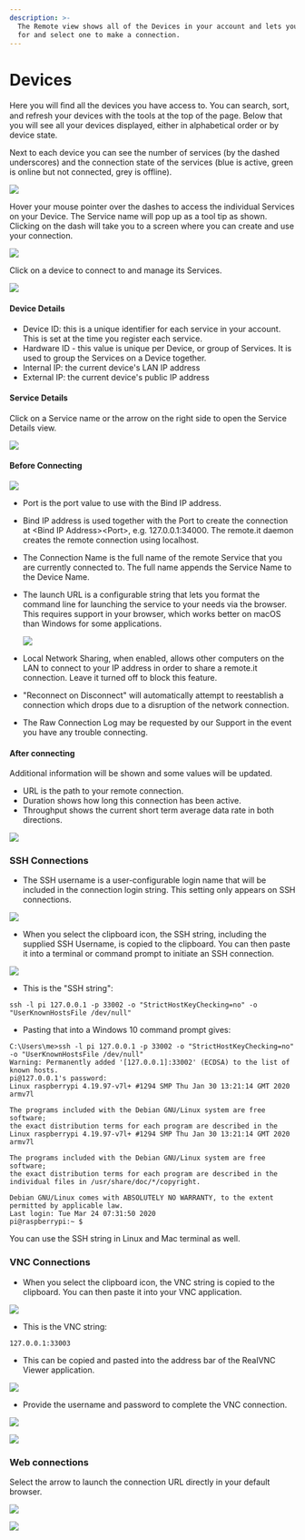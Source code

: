 ```yaml
---
description: >-
  The Remote view shows all of the Devices in your account and lets you search
  for and select one to make a connection.
---
```


# Devices

Here you will ﬁnd all the devices you have access to. You can search, sort, and refresh your devices with the tools at the top of the page. Below that you will see all your devices displayed, either in alphabetical order or by device state.

Next to each device you can see the number of services \(by the dashed underscores\)  and the connection  state of the services \(blue is active, green is online but not connected, grey is offline\).

![](../../../.gitbook/assets/image%20%2879%29.png)

Hover your mouse pointer over the dashes to access the individual Services on your Device.  The Service name will pop up as a tool tip as shown.  Clicking on the dash will take you to a screen where you can create and use your connection.

![](../../../.gitbook/assets/screen-shot-2020-03-26-at-8.15.52-am.png)

Click on a device to connect to and manage its Services.

![](../../../.gitbook/assets/image%20%28105%29.png)

#### Device Details

* Device ID: this is a unique identifier for each service in your account.  This is set at the time you register each service.
* Hardware ID - this value is unique per Device, or group of Services.  It is used to group the Services on a Device together.
* Internal IP: the current device's LAN IP address
* External IP: the current device's public IP address

#### Service Details

Click on a Service name or the arrow on the right side to open the Service Details view.

![](../../../.gitbook/assets/image%20%28286%29.png)

#### Before Connecting

![](../../../.gitbook/assets/image%20%28264%29.png)

* Port is the port value to use with the Bind IP address. 
* Bind IP address is used together with the Port to create the connection at &lt;Bind IP Address&gt;&lt;Port&gt;, e.g. 127.0.0.1:34000.  The remote.it daemon creates the remote connection using localhost.
* The Connection Name is the full name of the remote Service that you are currently connected to.  The full name appends the Service Name to the Device Name.
* The launch URL is a configurable string that lets you format the command line for launching the service to your needs via the browser.    This requires support in your browser, which works better on macOS than Windows for some applications.

  ![](../../../.gitbook/assets/image%20%28130%29.png)

* Local Network Sharing, when enabled, allows other computers on the LAN to connect to your IP address in order to share a remote.it connection.  Leave it turned off to block this feature.
* "Reconnect on Disconnect" will automatically attempt to reestablish a connection which drops due to a disruption of the network connection.
* The Raw Connection Log may be requested by our Support in the event you have any trouble connecting.

#### After connecting

Additional information will be shown and some values will be updated.

* URL is the path to your remote connection.  
* Duration shows how long this connection has been active.
* Throughput shows the current short term average data rate in both directions.

![](../../../.gitbook/assets/image%20%28268%29.png)

### SSH Connections

* The SSH username is a user-configurable login name that will be included in the connection login string.  This setting only appears on SSH connections.  

![](../../../.gitbook/assets/image%20%28310%29.png)

* When you select the clipboard icon, the SSH string, including the supplied SSH Username, is copied to the clipboard.  You can then paste it into a terminal or command prompt to initiate an SSH connection.

![](../../../.gitbook/assets/image%20%28361%29.png)

* This is the "SSH string":

```text
ssh -l pi 127.0.0.1 -p 33002 -o "StrictHostKeyChecking=no" -o "UserKnownHostsFile /dev/null"
```

* Pasting that into a Windows 10 command prompt gives:

```text
C:\Users\me>ssh -l pi 127.0.0.1 -p 33002 -o "StrictHostKeyChecking=no" -o "UserKnownHostsFile /dev/null"
Warning: Permanently added '[127.0.0.1]:33002' (ECDSA) to the list of known hosts.
pi@127.0.0.1's password:
Linux raspberrypi 4.19.97-v7l+ #1294 SMP Thu Jan 30 13:21:14 GMT 2020 armv7l

The programs included with the Debian GNU/Linux system are free software;
the exact distribution terms for each program are described in the
Linux raspberrypi 4.19.97-v7l+ #1294 SMP Thu Jan 30 13:21:14 GMT 2020 armv7l

The programs included with the Debian GNU/Linux system are free software;
the exact distribution terms for each program are described in the
individual files in /usr/share/doc/*/copyright.

Debian GNU/Linux comes with ABSOLUTELY NO WARRANTY, to the extent
permitted by applicable law.
Last login: Tue Mar 24 07:31:50 2020
pi@raspberrypi:~ $
```

You can use the SSH string in Linux and Mac terminal as well.

### VNC Connections

* When you select the clipboard icon, the VNC string is copied to the clipboard.  You can then paste it into your VNC application.

![](../../../.gitbook/assets/image%20%28170%29.png)

* This is the VNC string:

```text
127.0.0.1:33003
```

* This can be copied and pasted into the address bar of the RealVNC Viewer application.

![](../../../.gitbook/assets/image%20%2839%29.png)

* Provide the username and password to complete the VNC connection.

![](../../../.gitbook/assets/image%20%2824%29.png)

![](../../../.gitbook/assets/image%20%28320%29.png)

### Web connections

Select the arrow to launch the connection URL directly in your default browser.

![](../../../.gitbook/assets/image%20%28424%29.png)

![](../../../.gitbook/assets/image%20%2897%29.png)

